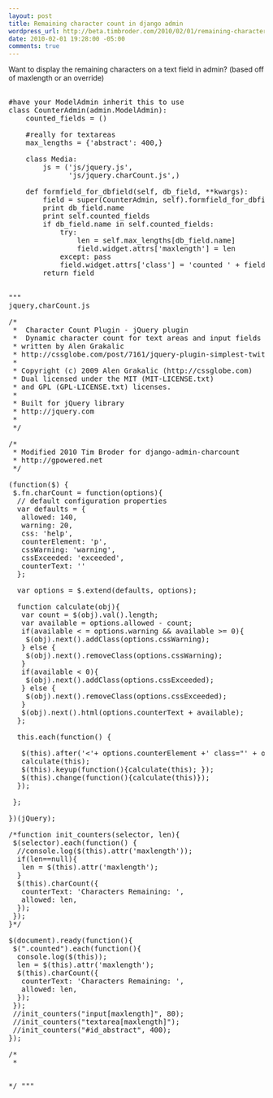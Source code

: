 ```yaml
--- 
layout: post
title: Remaining character count in django admin
wordpress_url: http://beta.timbroder.com/2010/02/01/remaining-character-count-in-django-admin/
date: 2010-02-01 19:28:00 -05:00
comments: true
---
```

Want to display the remaining characters on a text field in admin? (based off of maxlength or an override) <br />
<br />
<pre name="code" class="python">#have your ModelAdmin inherit this to use
class CounterAdmin(admin.ModelAdmin):
    counted_fields = ()
    
    #really for textareas
    max_lengths = {'abstract': 400,}
    
    class Media:
        js = ('js/jquery.js',
              'js/jquery.charCount.js',)
        
    def formfield_for_dbfield(self, db_field, **kwargs):
        field = super(CounterAdmin, self).formfield_for_dbfield(db_field, **kwargs)
        print db_field.name
        print self.counted_fields
        if db_field.name in self.counted_fields:
            try:
                len = self.max_lengths[db_field.name]
                field.widget.attrs['maxlength'] = len
            except: pass
            field.widget.attrs['class'] = 'counted ' + field.widget.attrs.get('class','')
        return field


"""
jquery,charCount.js

/*
 *  Character Count Plugin - jQuery plugin
 *  Dynamic character count for text areas and input fields
 * written by Alen Grakalic 
 * http://cssglobe.com/post/7161/jquery-plugin-simplest-twitterlike-dynamic-character-count-for-textareas
 *
 * Copyright (c) 2009 Alen Grakalic (http://cssglobe.com)
 * Dual licensed under the MIT (MIT-LICENSE.txt)
 * and GPL (GPL-LICENSE.txt) licenses.
 *
 * Built for jQuery library
 * http://jquery.com
 *
 */

/*
 * Modified 2010 Tim Broder for django-admin-charcount
 * http://gpowered.net
 */
 
(function($) {
 $.fn.charCount = function(options){
  // default configuration properties
  var defaults = { 
   allowed: 140,  
   warning: 20,
   css: 'help',
   counterElement: 'p',
   cssWarning: 'warning',
   cssExceeded: 'exceeded',
   counterText: ''
  }; 
   
  var options = $.extend(defaults, options); 
  
  function calculate(obj){
   var count = $(obj).val().length;
   var available = options.allowed - count;
   if(available < = options.warning && available >= 0){
    $(obj).next().addClass(options.cssWarning);
   } else {
    $(obj).next().removeClass(options.cssWarning);
   }
   if(available < 0){
    $(obj).next().addClass(options.cssExceeded);
   } else {
    $(obj).next().removeClass(options.cssExceeded);
   }
   $(obj).next().html(options.counterText + available);
  };

  this.each(function() {     

   $(this).after('<'+ options.counterElement +' class="' + options.css + '">'+ options.counterText +'');
   calculate(this);
   $(this).keyup(function(){calculate(this); });
   $(this).change(function(){calculate(this)});
  });
   
 };

})(jQuery);

/*function init_counters(selector, len){
 $(selector).each(function() {
  //console.log($(this).attr('maxlength'));
  if(len==null){
   len = $(this).attr('maxlength');
  }
  $(this).charCount({
   counterText: 'Characters Remaining: ',
   allowed: len,
  });
 });
}*/

$(document).ready(function(){
 $(".counted").each(function(){
  console.log($(this));
  len = $(this).attr('maxlength');
  $(this).charCount({
   counterText: 'Characters Remaining: ',
   allowed: len,
  });
 });
 //init_counters("input[maxlength]", 80);
 //init_counters("textarea[maxlength]");
 //init_counters("#id_abstract", 400);
});

/*
 * <style type="text/css">
form .counter{
 }
form .warning{color:#600;} 
form .exceeded{color:#e00;}
</style>
*/
"""

</pre>
